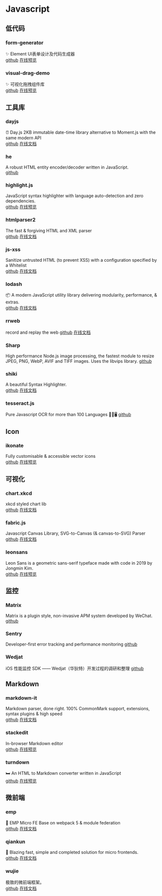 # Javascript

## 低代码

### form-generator
✨ Element UI表单设计及代码生成器 <br>
[github](https://github.com/JakHuang/form-generator)  [在线预览](jakhuang.github.io/form-generator)

### visual-drag-demo
✨ 可视化拖拽组件库<br>
[github](https://github.com/woai3c/visual-drag-demo)  [在线预览](woai3c.github.io/visual-drag-demo)


## 工具库

### dayjs
⏰ Day.js 2KB immutable date-time library alternative to Moment.js with the same modern API<br>
[github](https://github.com/iamkun/dayjs)  [在线文档](day.js.org)

### he
A robust HTML entity encoder/decoder written in JavaScript. <br>
[github](https://github.com/mathiasbynens/he)

### highlight.js
JavaScript syntax highlighter with language auto-detection and zero dependencies. <br>
[github](https://github.com/highlightjs/highlight.js)  [在线预览](https://highlightjs.org/)

### htmlparser2
The fast & forgiving HTML and XML parser <br>
[github](https://github.com/fb55/htmlparser2)  [在线文档](https://feedic.com/htmlparser2/)

### js-xss
Sanitize untrusted HTML (to prevent XSS) with a configuration specified by a Whitelist <br>
[github](https://github.com/leizongmin/js-xss)  [在线文档](https://jsxss.com/zh/index.html)

### lodash
📦 A modern JavaScript utility library delivering modularity, performance, & extras.<br>
[github](https://github.com/lodash/lodash)  [在线文档](lodash.com/)

### rrweb
record and replay the web
[github](https://github.com/rrweb-io/rrweb)  [在线文档](https://www.rrweb.io/)

### Sharp
High performance Node.js image processing, the fastest module to resize JPEG, PNG, WebP, AVIF and TIFF images. Uses the libvips library.
[github](https://github.com/lovell/sharp)

### shiki
A beautiful Syntax Highlighter. <br>
[github](https://github.com/shikijs/shiki)  [在线文档](https://shiki.matsu.io/)

### tesseract.js
Pure Javascript OCR for more than 100 Languages 📖🎉🖥
[github](https://github.com/naptha/tesseract.js)


## Icon 

### ikonate
Fully customisable & accessible vector icons <br>
[github](https://github.com/mikolajdobrucki/ikonate)  [在线预览](https://ikonate.com/)


## 可视化

### chart.xkcd
xkcd styled chart lib <br>
[github](https://github.com/timqian/chart.xkcd)  [在线文档](https://timqian.com/chart.xkcd)

### fabric.js
Javascript Canvas Library, SVG-to-Canvas (& canvas-to-SVG) Parser<br>
[github](https://github.com/fabricjs/fabric.js)  [在线文档](http://fabricjs.com/)

### leonsans
Leon Sans is a geometric sans-serif typeface made with code in 2019 by Jongmin Kim.<br>
[github](https://github.com/cmiscm/leonsans)  [在线预览](https://leon-kim.com)


## 监控

### Matrix
Matrix is a plugin style, non-invasive APM system developed by WeChat.<br>
[github](https://github.com/Tencent/matrix)

### Sentry
Developer-first error tracking and performance monitoring
[github](https://github.com/getsentry/sentry)

### Wedjat
iOS 性能监控 SDK —— Wedjat（华狄特）开发过程的调研和整理
[github](https://github.com/aozhimin/iOS-Monitor-Platform)


## Markdown

### markdown-it
Markdown parser, done right. 100% CommonMark support, extensions, syntax plugins & high speed <br>
[github](https://github.com/markdown-it/markdown-it)  [在线文档](https://markdown-it.github.io/markdown-it/)

### stackedit
In-browser Markdown editor <br>
[github](https://github.com/benweet/stackedit)  [在线预览](https://stackedit.io/)

### turndown
🛏 An HTML to Markdown converter written in JavaScript <br>
[github](https://github.com/mixmark-io/turndown)  [在线预览](https://mixmark-io.github.io/turndown/)


## 微前端

### emp
🚀 EMP Micro FE Base on webpack 5 & module federation <br>
[github](https://github.com/efoxTeam/emp)  [在线文档](https://github.com/efoxTeam/emp/blob/main/README-zh_CN.md)

### qiankun
🚀 Blazing fast, simple and completed solution for micro frontends.<br>
[github](https://github.com/umijs/qiankun)  [在线文档](qiankun.umijs.org)

### wujie
极致的微前端框架。<br>
[github](https://github.com/Tencent/wujie)  [在线文档](https://wujie-micro.github.io/doc/)
